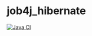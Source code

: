 ﻿# job4j_hibernate

[![Java CI](https://github.com/PerpetuumEbner/job4j_hibernate/actions/workflows/maven.yml/badge.svg)](https://github.com/PerpetuumEbner/job4j_hibernate/actions/workflows/maven.yml)